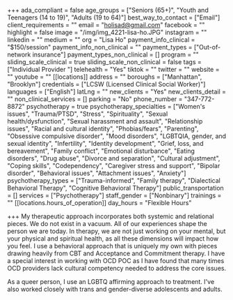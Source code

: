 +++
ada_compliant = false
age_groups = ["Seniors (65+)", "Youth and Teenagers (14 to 19)", "Adults (19 to 64)"]
best_way_to_contact = ["Email"]
client_requirements = ""
email = "holisad@gmail.com"
facebook = ""
highlight = false
image = "/img/img_4221-lisa-ho.JPG"
instagram = ""
linkedin = ""
medium = ""
org = "Lisa Ho"
payment_info_clinical = "$150/session"
payment_info_non_clinical = ""
payment_types = ["Out-of-network insurance"]
payment_types_non_clinical = []
program = ""
sliding_scale_clinical = true
sliding_scale_non_clinical = false
tags = ["Individual Provider "]
telehealth = "Yes"
tiktok = ""
twitter = ""
website = ""
youtube = ""
[[locations]]
address = ""
boroughs = ["Manhattan", "Brooklyn"]
credentials = ["LCSW (Licensed Clinical Social Worker)"]
languages = ["English"]
latLng = ""
new_clients = "Yes"
new_clients_detail = ""
non_clinical_services = []
parking = "No"
phone_number = "347-772-8872"
psychotherapy = true
psychotherapy_specialties = ["Women's issues", "Trauma/PTSD", "Stress", "Spirituality", "Sexual health/dysfunction", "Sexual harassment and assault", "Relationship issues", "Racial and cultural identity", "Phobias/fears", "Parenting", "Obsessive compulsive disorder", "Mood disorders", "LGBTQIA, gender, and sexual identity", "Infertility", "Identity development", "Grief, loss, and bereavement", "Family conflict", "Emotional disturbance", "Eating disorders", "Drug abuse", "Divorce and separation", "Cultural adjustment", "Coping skills", "Codependency", "Caregiver stress and support", "Bipolar disorder", "Behavioral issues", "Attachment issues", "Anxiety"]
psychotherapy_types = ["Trauma-informed", "Family therapy", "Dialectical Behavioral Therapy", "Cognitive Behavioral Therapy"]
public_transportation = []
services = ["Psychotherapy"]
staff_gender = ["Nonbinary"]
trainings = ""
[[locations.hours_of_operation]]
day_hours = "Flexible Hours"

+++
My therapeutic approach incorporates both systemic and relational pieces. We do not exist in a vacuum. All of our experiences shape the person we are today. In therapy, we are not just working on your mental, but your physical and spiritual health, as all these dimensions will impact how you feel. I use a behavioral approach that is uniquely my own with pieces drawing heavily from CBT and Acceptance and Commitment therapy. I have a special interest in working with OCD POC as I have found that many times OCD providers lack cultural competency needed to address the core issues.  
  
As a queer person, I use an LGBTQ affirming approach to treatment. I've also worked closely with trans and gender-diverse adolescents and adults.